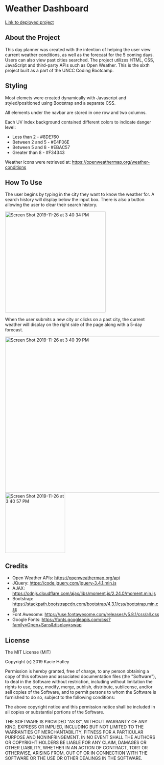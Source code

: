 # Weather Dashboard

[Link to deployed project](https://kaciehatley.github.io/weather-dashboard)

## About the Project
This day planner was created with the intention of helping the user view current weather conditions, as well as the forecast for the 5 coming days. Users can also view past cities searched. The project utilizes HTML, CSS, JavaScript and third-party APIs such as Open Weather. This is the sixth project built as a part of the UNCC Coding Bootcamp.

## Styling

Most elemets were created dynamically with Javascript and styled/positioned using Bootstrap and a separate CSS.

All elements under the navbar are stored in one row and two columns.

Each UV Index background contained different colors to indicate danger level:
* Less than 2 - #8DE760
* Between 2 and 5 - #E4F06E
* Between 5 and 8 - #EBAC57
* Greater than 8 - #F34343

Weather icons were retrieved at: https://openweathermap.org/weather-conditions

## How To Use

The user begins by typing in the city they want to know the weather for. A search history will display below the input box. There is also a button allowing the user to clear their search history.

<img width="328" alt="Screen Shot 2019-11-26 at 3 40 34 PM" src="https://user-images.githubusercontent.com/55072295/69671011-2feba300-1063-11ea-9376-ae5867ddd10e.png">

When the user submits a new city or clicks on a past city, the current weather will display on the right side of the page along with a 5-day forecast.

<img width="508" alt="Screen Shot 2019-11-26 at 3 40 39 PM" src="https://user-images.githubusercontent.com/55072295/69671163-7f31d380-1063-11ea-900a-35665f6c5be5.png">

<img width="196" alt="Screen Shot 2019-11-26 at 3 40 57 PM" src="https://user-images.githubusercontent.com/55072295/69671195-8c4ec280-1063-11ea-9f23-f48abcf287a3.png">

## Credits

* Open Weather APIs: https://openweathermap.org/api
* JQuery: https://code.jquery.com/jquery-3.4.1.min.js
* AJAX: https://cdnjs.cloudflare.com/ajax/libs/moment.js/2.24.0/moment.min.js
* Bootstrap: https://stackpath.bootstrapcdn.com/bootstrap/4.3.1/css/bootstrap.min.css
* Font Awesome: https://use.fontawesome.com/releases/v5.8.1/css/all.css
* Google Fonts: https://fonts.googleapis.com/css?family=Open+Sans&display=swap

## License

The MIT License (MIT)

Copyright (c) 2019 Kacie Hatley

Permission is hereby granted, free of charge, to any person obtaining a copy of this software and associated documentation files (the "Software"), to deal in the Software without restriction, including without limitation the rights to use, copy, modify, merge, publish, distribute, sublicense, and/or sell copies of the Software, and to permit persons to whom the Software is furnished to do so, subject to the following conditions:

The above copyright notice and this permission notice shall be included in all copies or substantial portions of the Software.

THE SOFTWARE IS PROVIDED "AS IS", WITHOUT WARRANTY OF ANY KIND, EXPRESS OR IMPLIED, INCLUDING BUT NOT LIMITED TO THE WARRANTIES OF MERCHANTABILITY, FITNESS FOR A PARTICULAR PURPOSE AND NONINFRINGEMENT. IN NO EVENT SHALL THE AUTHORS OR COPYRIGHT HOLDERS BE LIABLE FOR ANY CLAIM, DAMAGES OR OTHER LIABILITY, WHETHER IN AN ACTION OF CONTRACT, TORT OR OTHERWISE, ARISING FROM, OUT OF OR IN CONNECTION WITH THE SOFTWARE OR THE USE OR OTHER DEALINGS IN THE SOFTWARE.
